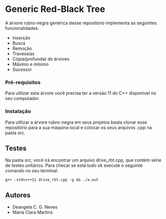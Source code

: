 # Generic Red-Black Tree

A árvore rubro-negra genérica desse repositório implementa as seguintes funcionalidades:

* Inserção
* Busca
* Remoção
* Travessias
* Cópia(profunda) de árvores
* Máximo e mínimo
* Sucessor

### Pré-requisitos

Para utilizar esta árvore você precisa ter a versão 11 do C++ disponível no seu computador.

### Instalação

Para utilizar a árvore rubro-negra em seus projetos basta clonar esse repositório para a sua máquina local e colocar os seus arquivos .cpp na pasta src.

## Testes

Na pasta src, você irá encontrar um arquivo drive_rbt.cpp, que contém série de testes unitários. Para checar se está tudo ok execute o seguinte comando no seu terminal.

```
g++ -std=c++11 drive_rbt.cpp -g && ./a.out
```

## Autores

* Deangela C. G. Neves
* Maria Clara Martins 

